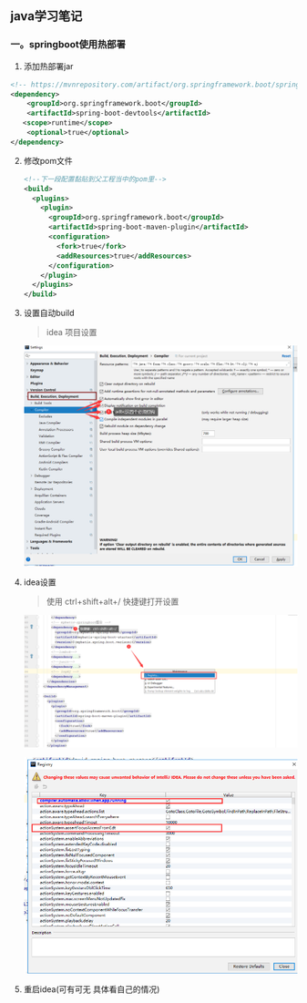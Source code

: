 ## java学习笔记

### 一。springboot使用热部署

1.  添加热部署jar

   ```xml
   <!-- https://mvnrepository.com/artifact/org.springframework.boot/spring-boot-devtools -->
   <dependency>
       <groupId>org.springframework.boot</groupId>
       <artifactId>spring-boot-devtools</artifactId>
      <scope>runtime</scope>
       <optional>true</optional>
   </dependency>
   ```

2. 修改pom文件

   ```xml
   <!--下一段配置黏贴到父工程当中的pom里-->
   <build>
     <plugins>
       <plugin>
         <groupId>org.springframework.boot</groupId>
         <artifactId>spring-boot-maven-plugin</artifactId>
         <configuration>
           <fork>true</fork>
           <addResources>true</addResources>
         </configuration>
       </plugin>
     </plugins>
   </build>
   ```

3. 设置自动build

   > idea 项目设置

   ![](.\images\java_idea_setting_01.png)

4. idea设置

   > 使用 ctrl+shift+alt+/ 快捷键打开设置

   ![](.\images\java_idea_setting_02.png)

   ![](.\images\java_idea_setting_03.png)

5. 重启idea(可有可无 具体看自己的情况)